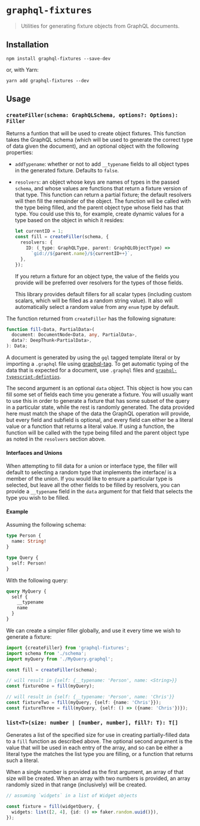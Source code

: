 # `graphql-fixtures`

> Utilities for generating fixture objects from GraphQL documents.

## Installation

```
npm install graphql-fixtures --save-dev
```

or, with Yarn:

```
yarn add graphql-fixtures --dev
```

## Usage

### `createFiller(schema: GraphQLSchema, options?: Options): Filler`

Returns a funtion that will be used to create object fixtures. This function takes the GraphQL schema (which will be used to generate the correct type of data given the document), and an optional object with the following properties:

* `addTypename`: whether or not to add `__typename` fields to all object types in the generated fixture. Defaults to `false`.
* `resolvers`: an object whose keys are names of types in the passed `schema`, and whose values are functions that return a fixture version of that type. This function can return a partial fixture; the default resolvers will then fill the remainder of the object. The function will be called with the type being filled, and the parent object type whose field has that type. You could use this to, for example, create dynamic values for a type based on the object in which it resides:

  ```ts
  let currentID = 1;
  const fill = createFiller(schema, {
    resolvers: {
      ID: (_type: GraphQLType, parent: GraphQLObjectType) =>
        `gid://${parent.name}/${currentID++}`,
    },
  });
  ```

  If you return a fixture for an object type, the value of the fields you provide will be preferred over resolvers for the types of those fields.

  This library provides default fillers for all scalar types (including custom scalars, which will be filled as a random string value). It also will automatically select a random value from any `enum` type by default.

The function returned from `createFiller` has the following signature:

```ts
function fill<Data, PartialData>(
  document: DocumentNode<Data, any, PartialData>,
  data?: DeepThunk<PartialData>,
): Data;
```

A document is generated by using the `gql` tagged template literal or by importing a `.graphql` file using [graphql-tag](https://github.com/apollographql/graphql-tag). To get automatic typing of the data that is expected for a document, use `.graphql` files and [`graphql-typescript-defintios`](../graphql-typescript-definitions).

The second argument is an optional `data` object. This object is how you can fill some set of fields each time you generate a fixture. You will usually want to use this in order to generate a fixture that has some subset of the query in a particular state, while the rest is randomly generated. The data provided here must match the shape of the data the GraphQL operation will provide, but every field and subfield is optional, and every field can either be a literal value or a function that returns a literal value. If using a function, the function will be called with the type being filled and the parent object type as noted in the `resolvers` section above.

#### Interfaces and Unions

When attempting to fill data for a union or interface type, the filler will default to selecting a random type that implements the interface/ is a member of the union. If you would like to ensure a particular type is selected, but leave all the other fields to be filled by resolvers, you can provide a `__typename` field in the `data` argument for that field that selects the type you wish to be filled.

#### Example

Assuming the following schema:

```graphql
type Person {
  name: String!
}

type Query {
  self: Person!
}
```

With the following query:

```graphql
query MyQuery {
  self {
    __typename
    name
  }
}
```

We can create a simpler filler globally, and use it every time we wish to generate a fixture:

```ts
import {createFiller} from 'graphql-fixtures';
import schema from './schema';
import myQuery from './MyQuery.graphql';

const fill = createFiller(schema);

// will result in {self: {__typename: 'Person', name: <String>}}
const fixtureOne = fill(myQuery);

// will result in {self: {__typename: 'Person', name: 'Chris'}}
const fixtureTwo = fill(myQuery, {self: {name: 'Chris'}});
const fixtureThree = fill(myQuery, {self: () => ({name: 'Chris'})});
```

### `list<T>(size: number | [number, number], fill?: T): T[]`

Generates a list of the specified size for use in creating partially-filled data to a `fill` function as described above. The optional second argument is the value that will be used in each entry of the array, and so can be either a literal type the matches the list type you are filling, or a function that returns such a literal.

When a single number is provided as the first argument, an array of that size will be created. When an array with two numbers is provided, an array randomly sized in that range (inclusively) will be created.

```ts
// assuming `widgets` in a list of Widget objects

const fixture = fill(widgetQuery, {
  widgets: list([2, 4], {id: () => faker.random.uuid()}),
});
```
